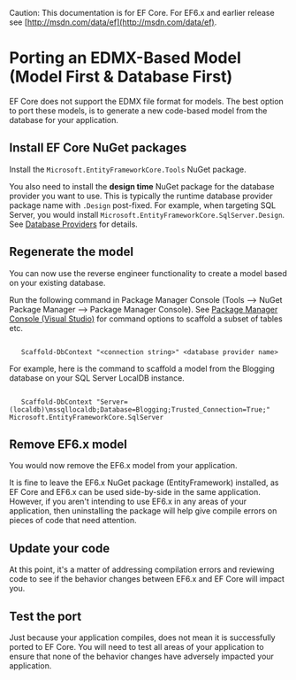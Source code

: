 ﻿---
uid: efcore-vs-ef6/porting/port-edmx
---
Caution: This documentation is for EF Core. For EF6.x and earlier release see [http://msdn.com/data/ef](http://msdn.com/data/ef).

  # Porting an EDMX-Based Model (Model First & Database First)

EF Core does not support the EDMX file format for models. The best option to port these models, is to generate a new code-based model from the database for your application.

  ## Install EF Core NuGet packages

Install the `Microsoft.EntityFrameworkCore.Tools` NuGet package.

You also need to install the **design time** NuGet package for the database provider you want to use. This is typically the runtime database provider package name with `.Design` post-fixed. For example, when targeting SQL Server, you would install `Microsoft.EntityFrameworkCore.SqlServer.Design`. See [Database Providers](../../providers/index.md) for details.

  ## Regenerate the model

You can now use the reverse engineer functionality to create a model based on your existing database.

Run the following command in Package Manager Console (Tools –> NuGet Package Manager –> Package Manager Console). See [Package Manager Console (Visual Studio)](../../miscellaneous/cli/powershell.md) for command options to scaffold a subset of tables etc.

<!-- literal_block"ids  "classes  "xml:space": "preserve", "backrefs  "linenos": true, "dupnames  : "csharp",", highlight_args}, "names": [] -->

````text

   Scaffold-DbContext "<connection string>" <database provider name>
   ````

For example, here is the command to scaffold a model from the Blogging database on your SQL Server LocalDB instance.

<!-- literal_block"ids  "classes  "xml:space": "preserve", "backrefs  "linenos": true, "dupnames  : "csharp",", highlight_args}, "names": [] -->

````text

   Scaffold-DbContext "Server=(localdb)\mssqllocaldb;Database=Blogging;Trusted_Connection=True;" Microsoft.EntityFrameworkCore.SqlServer
   ````

  ## Remove EF6.x model

You would now remove the EF6.x model from your application.

It is fine to leave the EF6.x NuGet package (EntityFramework) installed, as EF Core and EF6.x can be used side-by-side in the same application. However, if you aren't intending to use EF6.x in any areas of your application, then uninstalling the package will help give compile errors on pieces of code that need attention.

  ## Update your code

At this point, it's a matter of addressing compilation errors and reviewing code to see if the behavior changes between EF6.x and EF Core will impact you.

  ## Test the port

Just because your application compiles, does not mean it is successfully ported to EF Core. You will need to test all areas of your application to ensure that none of the behavior changes have adversely impacted your application.
